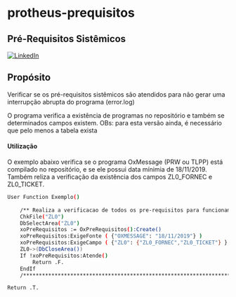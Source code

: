 # protheus-prequisitos
## Pré-Requisitos Sistêmicos

[![LinkedIn](https://cdn3.iconfinder.com/data/icons/socialnetworking/32/linkedin.png?style=social)](https://www.linkedin.com/in/abrha%C3%A3o-ribeiro-2b019225?lipi=urn%3Ali%3Apage%3Ad_flagship3_profile_view_base_contact_details%3BzcrC%2FntDQB%2BXZFr3N8PzBg%3D%3D)

[npm-coreui-vue]: https://www.npmjs.com/package/@coreui/vue
[npm-coreui-vue-badge-latest]: https://img.shields.io/npm/v/@coreui/vue/latest?style=flat-square&color=brightgreen  
[coreui]: https://coreui.io/vue

## Propósito

Verificar se os pré-requisitos sistêmicos são atendidos para não gerar uma interrupção abrupta do programa (error.log)

O programa verifica a existência de programas no repositório e também se determinados campos existem.
OBs: para esta versão ainda, é necessário que pelo menos a tabela exista


#### Utilização

O exemplo abaixo verifica se o programa OxMessage (PRW ou TLPP) está compilado no repositório, e se ele possui data mínimia de 18/11/2019.
Também reliza a verificação da existência dos campos ZL0_FORNEC e ZL0_TICKET.

``` bash
User Function Exemplo()    
    
    /** Realiza a verificacao de todos os pre-requisitos para funcionamento do programa **/
    ChkFile("ZL0")
    DbSelectArea("ZL0")    
    xoPreRequisitos := OxPreRequisitos():Create()
    xoPreRequisitos:ExigeFonte ( {"OXMESSAGE": "18/11/2019"} )
    xoPreRequisitos:ExigeCampo ( {"ZL0": {"ZL0_FORNEC","ZL0_TICKET"} } )
    ZL0->(DbCloseArea())
    If !xoPreRequisitos:Atende()
        Return .F.
    EndIf
    /****************************************************************************************/

Return .T.
```


